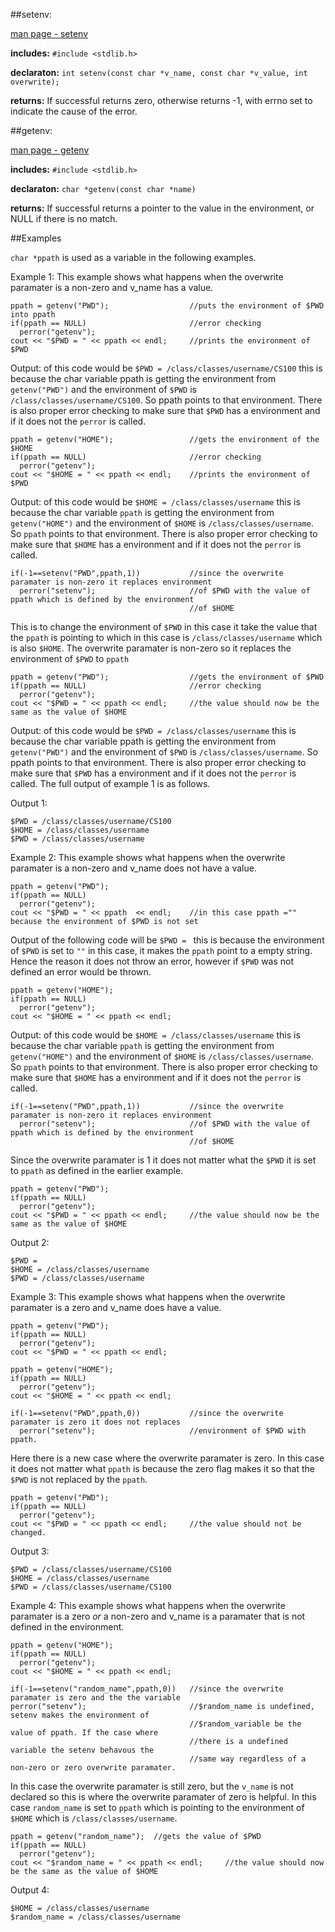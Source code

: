 ##setenv:

[man page - setenv](http://linux.die.net/man/3/setenv)

**includes:** `#include <stdlib.h>`

**declaraton:** `int setenv(const char *v_name, const char *v_value, int overwrite);`

**returns:** If successful returns zero, otherwise returns -1, with errno set to indicate the cause of the error.

##getenv:

[man page - getenv](http://linux.die.net/man/3/getenv)

**includes:** `#include <stdlib.h>`

**declaraton:** `char *getenv(const char *name)`

**returns:**  If successful returns a pointer to the value in the environment, or NULL if there is no match.

##Examples

``char *ppath`` is used as a variable in the following examples.

Example 1: This example shows what happens when the overwrite paramater is a non-zero and v_name has a value.

    ppath = getenv("PWD");                  //puts the environment of $PWD into ppath
    if(ppath == NULL)                       //error checking
      perror("getenv");   
    cout << "$PWD = " << ppath << endl;     //prints the environment of $PWD 

Output: of this code would be `$PWD = /class/classes/username/CS100` this is because the char variable ppath is getting the 
environment from `getenv("PWD")` and the environment of `$PWD` is `/class/classes/username/CS100`. So ppath points to that 
environment. There is also proper error checking to make sure that `$PWD` has a environment and if it does not the `perror` 
is called. 

    ppath = getenv("HOME");                 //gets the environment of the $HOME
    if(ppath == NULL)                       //error checking
      perror("getenv");
    cout << "$HOME = " << ppath << endl;    //prints the environment of $PWD

Output: of this code would be `$HOME = /class/classes/username` this is because the char variable `ppath` is getting the 
environment from `getenv("HOME")` and the environment of `$HOME` is `/class/classes/username`. So `ppath` points to that 
environment. There is also proper error checking to make sure that `$HOME` has a environment and if it does not the `perror` 
is called. 

    if(-1==setenv("PWD",ppath,1))           //since the overwrite paramater is non-zero it replaces environment 
      perror("setenv");                     //of $PWD with the value of ppath which is defined by the environment 
                                            //of $HOME
    
This is to change the environment of `$PWD` in this case it take the value that the `ppath` is pointing to which in this case is `/class/classes/username` which is also `$HOME`. The overwrite paramater is non-zero so it replaces the environment of `$PWD` to `ppath`

    ppath = getenv("PWD");                  //gets the environment of $PWD
    if(ppath == NULL)                       //error checking
      perror("getenv");
    cout << "$PWD = " << ppath << endl;     //the value should now be the same as the value of $HOME

Output: of this code would be `$PWD = /class/classes/username` this is because the char variable ppath is getting the 
environment from `getenv("PWD")` and the environment of `$PWD` is `/class/classes/username`. So ppath points to that 
environment. There is also proper error checking to make sure that `$PWD` has a environment and if it does not the `perror` 
is called. The full output of example 1 is as follows.

Output 1:

    $PWD = /class/classes/username/CS100
    $HOME = /class/classes/username
    $PWD = /class/classes/username

Example 2: This example shows what happens when the overwrite paramater is a non-zero and v_name does not have a value.

    ppath = getenv("PWD");                  
    if(ppath == NULL)
      perror("getenv");
    cout << "$PWD = " << ppath  << endl;    //in this case ppath ="" because the environment of $PWD is not set
    
Output of the following code will be `$PWD = ` this is because the environment of `$PWD` is set to `""` in this case, it makes the `ppath` point to a empty string. Hence the reason it does not throw an error, however if `$PWD` was not defined an error would be thrown.

    ppath = getenv("HOME"); 
    if(ppath == NULL)
      perror("getenv");
    cout << "$HOME = " << ppath << endl;

Output: of this code would be `$HOME = /class/classes/username` this is because the char variable `ppath` is getting the 
environment from `getenv("HOME")` and the environment of `$HOME` is `/class/classes/username`. So `ppath` points to that 
environment. There is also proper error checking to make sure that `$HOME` has a environment and if it does not the `perror` 
is called.

    if(-1==setenv("PWD",ppath,1))           //since the overwrite paramater is non-zero it replaces environment 
      perror("setenv");                     //of $PWD with the value of ppath which is defined by the environment 
                                            //of $HOME 

Since the overwrite paramater is 1 it does not matter what the `$PWD` it is set to `ppath` as defined in the earlier example.

    ppath = getenv("PWD");                  
    if(ppath == NULL)
      perror("getenv");  
    cout << "$PWD = " << ppath << endl;     //the value should now be the same as the value of $HOME

Output 2:

    $PWD =
    $HOME = /class/classes/username
    $PWD = /class/classes/username

Example 3: This example shows what happens when the overwrite paramater is a zero and v_name does have a value.

    ppath = getenv("PWD"); 
    if(ppath == NULL)
      perror("getenv");
    cout << "$PWD = " << ppath << endl;
    
    ppath = getenv("HOME"); 
    if(ppath == NULL)
      perror("getenv");
    cout << "$HOME = " << ppath << endl;
    
    if(-1==setenv("PWD",ppath,0))           //since the overwrite paramater is zero it does not replaces  
      perror("setenv");                     //environment of $PWD with ppath.

Here there is a new case where the overwrite paramater is zero. In this case it does not matter what `ppath` is because the zero flag makes it so that the `$PWD` is not replaced by the `ppath`.

    ppath = getenv("PWD");                
    if(ppath == NULL)
      perror("getenv");
    cout << "$PWD = " << ppath << endl;     //the value should not be changed.

Output 3:

    $PWD = /class/classes/username/CS100
    $HOME = /class/classes/username
    $PWD = /class/classes/username/CS100

Example 4: This example shows what happens when the overwrite paramater is a zero *or* a non-zero and v_name is a paramater that is not defined in the environment.

    ppath = getenv("HOME"); 
    if(ppath == NULL)
      perror("getenv");
    cout << "$HOME = " << ppath << endl;

    if(-1==setenv("random_name",ppath,0))   //since the overwrite paramater is zero and the the variable     
    perror("setenv");                       //$random_name is undefined, setenv makes the environment of 
                                            //$random_variable be the value of ppath. If the case where
                                            //there is a undefined variable the setenv behavous the
                                            //same way regardless of a non-zero or zero overwrite paramater. 
                                            
In this case the overwrite paramater is still zero, but the `v_name` is not declared so this is where the overwrite paramater of zero is helpful. In this case `random_name` is set to `ppath` which is pointing to the environment of `$HOME` which is `/class/classes/username`. 
                                            
    ppath = getenv("random_name");  //gets the value of $PWD
    if(ppath == NULL)
      perror("getenv");
    cout << "$random_name = " << ppath << endl;     //the value should now be the same as the value of $HOME

Output 4:

    $HOME = /class/classes/username
    $random_name = /class/classes/username
